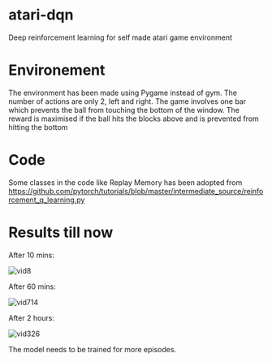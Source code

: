 # atari-dqn
Deep reinforcement learning for self made atari game environment


# Environement

The environment has been made using Pygame instead of gym. The number of actions are only 2, left and right. The game involves one bar which prevents the ball from touching the bottom of the window. The reward is maximised if the ball hits the blocks above and is prevented from hitting the bottom


# Code

Some classes in the code like Replay Memory has been adopted from https://github.com/pytorch/tutorials/blob/master/intermediate_source/reinforcement_q_learning.py


# Results till now

After 10 mins:


![vid8](https://user-images.githubusercontent.com/32021556/62021861-1b97b680-b1e7-11e9-9dc4-cd7be0d93e44.gif)




After 60 mins:



![vid714](https://user-images.githubusercontent.com/32021556/62021862-1d617a00-b1e7-11e9-8af8-cd0f059a8d04.gif)




After 2 hours:



![vid326](https://user-images.githubusercontent.com/32021556/62042385-a1355980-b21b-11e9-855c-08a9b7fa6d94.gif)



The model needs to be trained for more episodes. 
